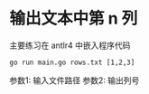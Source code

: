 # 输出文本中第 n 列

主要练习在 antlr4 中嵌入程序代码

```shell
go run main.go rows.txt [1,2,3]
```

参数1: 输入文件路径
参数2: 输出列号
